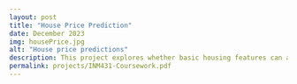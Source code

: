 ```yaml
---
layout: post
title: "House Price Prediction"
date: December 2023
img: housePrice.jpg
alt: "House price predictions"
description: This project explores whether basic housing features can accurately predict property prices by comparing two fundamental machine learning approaches, Linear Regression against Decision Tree Regression.
permalink: projects/INM431-Coursework.pdf
---
```


